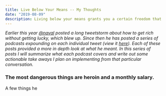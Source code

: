 ```yaml
---
title: Live Below Your Means -- My Thoughts
date: "2019-08-09"
description: Living below your means grants you a certain freedom that people who live at or above their means never experience. When we live below our means, we are less likely to fall into the wage slave trap that afflicts a lot of society. We can pick and choose what we give our time and energy to.
---
```


*Earlier this year [@naval](https://twitter.com/naval) posted a long tweetstorm about how to get rich without getting lucky, which blew up. Since then he has posted a series of podcasts expounding on each individual tweet (view it [here](https://nav.al/how-to-get-rich#more-28492840)). Each of these posts provided a more in depth look at what he meant. In this series of posts I will summarize what each podcast covers and write out some actionable take aways I plan on implementing from that particular conversation.*

### The most dangerous things are heroin and a monthly salary.

A few things he 